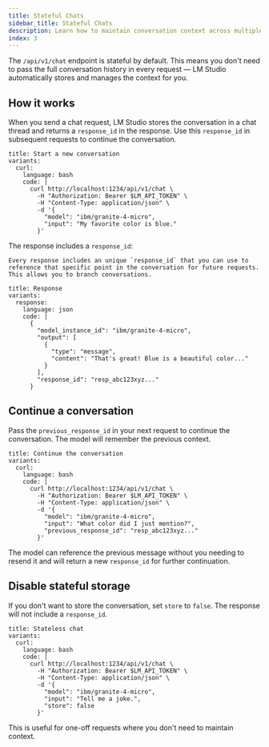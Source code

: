```yaml
---
title: Stateful Chats
sidebar_title: Stateful Chats
description: Learn how to maintain conversation context across multiple requests
index: 3
---
```


The `/api/v1/chat` endpoint is stateful by default. This means you don't need to pass the full conversation history in every request — LM Studio automatically stores and manages the context for you.

## How it works

When you send a chat request, LM Studio stores the conversation in a chat thread and returns a `response_id` in the response. Use this `response_id` in subsequent requests to continue the conversation.

```lms_code_snippet
title: Start a new conversation
variants:
  curl:
    language: bash
    code: |
      curl http://localhost:1234/api/v1/chat \
        -H "Authorization: Bearer $LM_API_TOKEN" \
        -H "Content-Type: application/json" \
        -d '{
          "model": "ibm/granite-4-micro",
          "input": "My favorite color is blue."
        }'
```

The response includes a `response_id`:

```lms_info
Every response includes an unique `response_id` that you can use to reference that specific point in the conversation for future requests. This allows you to branch conversations.
```

```lms_code_snippet
title: Response
variants:
  response:
    language: json
    code: |
      {
        "model_instance_id": "ibm/granite-4-micro",
        "output": [
          {
            "type": "message",
            "content": "That's great! Blue is a beautiful color..."
          }
        ],
        "response_id": "resp_abc123xyz..."
      }
```

## Continue a conversation

Pass the `previous_response_id` in your next request to continue the conversation. The model will remember the previous context.



```lms_code_snippet
title: Continue the conversation
variants:
  curl:
    language: bash
    code: |
      curl http://localhost:1234/api/v1/chat \
        -H "Authorization: Bearer $LM_API_TOKEN" \
        -H "Content-Type: application/json" \
        -d '{
          "model": "ibm/granite-4-micro",
          "input": "What color did I just mention?",
          "previous_response_id": "resp_abc123xyz..."
        }'
```

The model can reference the previous message without you needing to resend it and will return a new `response_id` for further continuation.

## Disable stateful storage

If you don't want to store the conversation, set `store` to `false`. The response will not include a `response_id`.

```lms_code_snippet
title: Stateless chat
variants:
  curl:
    language: bash
    code: |
      curl http://localhost:1234/api/v1/chat \
        -H "Authorization: Bearer $LM_API_TOKEN" \
        -H "Content-Type: application/json" \
        -d '{
          "model": "ibm/granite-4-micro",
          "input": "Tell me a joke.",
          "store": false
        }'
```

This is useful for one-off requests where you don't need to maintain context.
